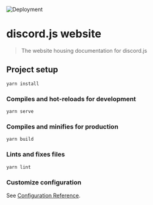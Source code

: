 ![Deployment](https://github.com/namekinggamerboy/website/workflows/Deployment/badge.svg)


# discord.js website

> The website housing documentation for discord.js

## Project setup
```
yarn install
```

### Compiles and hot-reloads for development
```
yarn serve
```

### Compiles and minifies for production
```
yarn build
```

### Lints and fixes files
```
yarn lint
```

### Customize configuration
See [Configuration Reference](https://cli.vuejs.org/config/).
